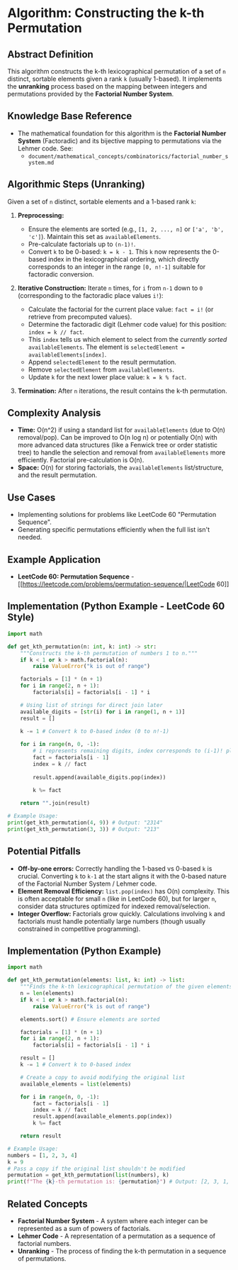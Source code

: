 # Algorithm: Constructing the k-th Permutation

## Abstract Definition

This algorithm constructs the k-th lexicographical permutation of a set of `n` distinct, sortable elements given a rank `k` (usually 1-based). It implements the **unranking** process based on the mapping between integers and permutations provided by the **Factorial Number System**.

## Knowledge Base Reference

*   The mathematical foundation for this algorithm is the **Factorial Number System** (Factoradic) and its bijective mapping to permutations via the Lehmer code. See:
    *   `document/mathematical_concepts/combinatorics/factorial_number_system.md`

## Algorithmic Steps (Unranking)

Given a set of `n` distinct, sortable elements and a 1-based rank `k`:

1.  **Preprocessing:**
    *   Ensure the elements are sorted (e.g., `[1, 2, ..., n]` or `['a', 'b', 'c']`). Maintain this set as `availableElements`.
    *   Pre-calculate factorials up to `(n-1)!`.
    *   Convert `k` to be 0-based: `k = k - 1`. This `k` now represents the 0-based index in the lexicographical ordering, which directly corresponds to an integer in the range `[0, n!-1]` suitable for factoradic conversion.

2.  **Iterative Construction:** Iterate `n` times, for `i` from `n-1` down to `0` (corresponding to the factoradic place values `i!`):
    *   Calculate the factorial for the current place value: `fact = i!` (or retrieve from precomputed values).
    *   Determine the factoradic digit (Lehmer code value) for this position: `index = k // fact`.
    *   This `index` tells us which element to select from the *currently sorted* `availableElements`. The element is `selectedElement = availableElements[index]`.
    *   Append `selectedElement` to the result permutation.
    *   Remove `selectedElement` from `availableElements`.
    *   Update `k` for the next lower place value: `k = k % fact`.

3.  **Termination:** After `n` iterations, the result contains the k-th permutation.

## Complexity Analysis

*   **Time:** O(n^2) if using a standard list for `availableElements` (due to O(n) removal/pop). Can be improved to O(n log n) or potentially O(n) with more advanced data structures (like a Fenwick tree or order statistic tree) to handle the selection and removal from `availableElements` more efficiently. Factorial pre-calculation is O(n).
*   **Space:** O(n) for storing factorials, the `availableElements` list/structure, and the result permutation.

## Use Cases

*   Implementing solutions for problems like LeetCode 60 "Permutation Sequence".
*   Generating specific permutations efficiently when the full list isn't needed.

## Example Application

*   **LeetCode 60: Permutation Sequence** - [[https://leetcode.com/problems/permutation-sequence/|LeetCode 60]]

## Implementation (Python Example - LeetCode 60 Style)

```python
import math

def get_kth_permutation(n: int, k: int) -> str:
    """Constructs the k-th permutation of numbers 1 to n."""
    if k < 1 or k > math.factorial(n):
        raise ValueError("k is out of range")

    factorials = [1] * (n + 1)
    for i in range(2, n + 1):
        factorials[i] = factorials[i - 1] * i

    # Using list of strings for direct join later
    available_digits = [str(i) for i in range(1, n + 1)] 
    result = []
    
    k -= 1 # Convert k to 0-based index (0 to n!-1)

    for i in range(n, 0, -1):
        # i represents remaining digits, index corresponds to (i-1)! place
        fact = factorials[i - 1]
        index = k // fact
        
        result.append(available_digits.pop(index))
        
        k %= fact

    return "".join(result)

# Example Usage:
print(get_kth_permutation(4, 9)) # Output: "2314"
print(get_kth_permutation(3, 3)) # Output: "213"
```

## Potential Pitfalls

*   **Off-by-one errors:** Correctly handling the 1-based vs 0-based `k` is crucial. Converting `k` to `k-1` at the start aligns it with the 0-based nature of the Factorial Number System / Lehmer code.
*   **Element Removal Efficiency:** `list.pop(index)` has O(n) complexity. This is often acceptable for small `n` (like in LeetCode 60), but for larger `n`, consider data structures optimized for indexed removal/selection.
*   **Integer Overflow:** Factorials grow quickly. Calculations involving `k` and factorials must handle potentially large numbers (though usually constrained in competitive programming).

## Implementation (Python Example)

```python
import math

def get_kth_permutation(elements: list, k: int) -> list:
    """Finds the k-th lexicographical permutation of the given elements."""
    n = len(elements)
    if k < 1 or k > math.factorial(n):
        raise ValueError("k is out of range")

    elements.sort() # Ensure elements are sorted

    factorials = [1] * (n + 1)
    for i in range(2, n + 1):
        factorials[i] = factorials[i - 1] * i

    result = []
    k -= 1 # Convert k to 0-based index

    # Create a copy to avoid modifying the original list
    available_elements = list(elements) 

    for i in range(n, 0, -1):
        fact = factorials[i - 1]
        index = k // fact
        result.append(available_elements.pop(index))
        k %= fact

    return result

# Example Usage:
numbers = [1, 2, 3, 4]
k = 9
# Pass a copy if the original list shouldn't be modified
permutation = get_kth_permutation(list(numbers), k) 
print(f"The {k}-th permutation is: {permutation}") # Output: [2, 3, 1, 4]
```

## Related Concepts

*   **Factorial Number System** - A system where each integer can be represented as a sum of powers of factorials.
*   **Lehmer Code** - A representation of a permutation as a sequence of factorial numbers.
*   **Unranking** - The process of finding the k-th permutation in a sequence of permutations. 